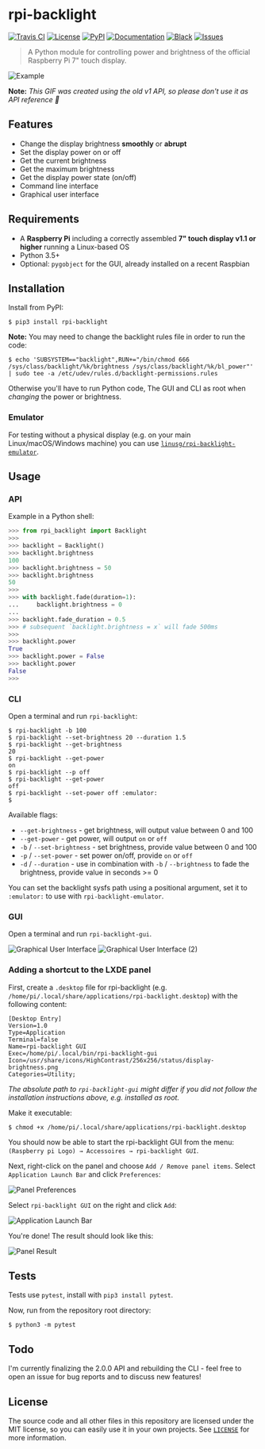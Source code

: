 # rpi-backlight

[![Travis CI](https://api.travis-ci.org/linusg/rpi-backlight.svg?branch=v2.0.0-alpha)](https://travis-ci.org/linusg/rpi-backlight)
[![License](https://img.shields.io/github/license/mashape/apistatus.svg)](ttps://github.com/linusg/rpi-backlight/blob/master/LICENSE)
[![PyPI](https://img.shields.io/pypi/v/rpi-backlight.svg)](https://pypi.org/project/rpi-backlight/)
[![Documentation](https://img.shields.io/badge/docs-latest-blue.svg)](https://rpi-backlight.readthedocs.io/en/latest/)
[![Black](https://img.shields.io/badge/code%20style-black-000000.svg)](https://github.com/ambv/black)
[![Issues](https://img.shields.io/github/issues/linusg/rpi-backlight.svg)](https://github.com/linusg/rpi-backlight/issues)

> A Python module for controlling power and brightness of the official Raspberry Pi 7" touch display.

![Example](https://raw.githubusercontent.com/linusg/rpi-backlight/master/docs/example.gif)

**Note:** _This GIF was created using the old v1 API, so please don't use it as API reference 🙂_

## Features

- Change the display brightness **smoothly** or **abrupt**
- Set the display power on or off
- Get the current brightness
- Get the maximum brightness
- Get the display power state (on/off)
- Command line interface
- Graphical user interface

## Requirements

- A **Raspberry Pi** including a correctly assembled **7" touch display v1.1 or higher**
  running a Linux-based OS
- Python 3.5+
- Optional: `pygobject` for the GUI, already installed on a recent Raspbian

## Installation

Install from PyPI:

```console
$ pip3 install rpi-backlight
```

**Note:** You may need to change the backlight rules file in order to run the code:

```console
$ echo 'SUBSYSTEM=="backlight",RUN+="/bin/chmod 666 /sys/class/backlight/%k/brightness /sys/class/backlight/%k/bl_power"' | sudo tee -a /etc/udev/rules.d/backlight-permissions.rules
```

Otherwise you'll have to run Python code, The GUI and CLI as root when _changing_ the
power or brightness.

### Emulator

For testing without a physical display (e.g. on your main Linux/macOS/Windows machine)
you can use [`linusg/rpi-backlight-emulator`](https://github.com/linusg/rpi-backlight-emulator).

## Usage

### API

Example in a Python shell:

```python
>>> from rpi_backlight import Backlight
>>>
>>> backlight = Backlight()
>>> backlight.brightness
100
>>> backlight.brightness = 50
>>> backlight.brightness
50
>>>
>>> with backlight.fade(duration=1):
...     backlight.brightness = 0
...
>>> backlight.fade_duration = 0.5
>>> # subsequent `backlight.brightness = x` will fade 500ms
>>>
>>> backlight.power
True
>>> backlight.power = False
>>> backlight.power
False
>>>
```

### CLI

Open a terminal and run `rpi-backlight`:

```console
$ rpi-backlight -b 100
$ rpi-backlight --set-brightness 20 --duration 1.5
$ rpi-backlight --get-brightness
20
$ rpi-backlight --get-power
on
$ rpi-backlight --p off
$ rpi-backlight --get-power
off
$ rpi-backlight --set-power off :emulator:
$
```

Available flags:

- `--get-brightness` - get brightness, will output value between 0 and 100
- `--get-power` - get power, will output `on` or `off`
- `-b` / `--set-brightness` - set brightness, provide value between 0 and 100
- `-p` / `--set-power` - set power on/off, provide `on` or `off`
- `-d` / `--duration` - use in combination with `-b` / `--brightness` to fade the
  brightness, provide value in seconds >= 0

You can set the backlight sysfs path using a positional argument, set it to `:emulator:`
to use with `rpi-backlight-emulator`.

### GUI

Open a terminal and run `rpi-backlight-gui`.

![Graphical User Interface](https://raw.githubusercontent.com/linusg/rpi-backlight/master/docs/gui.png)
![Graphical User Interface (2)](https://raw.githubusercontent.com/linusg/rpi-backlight/master/docs/gui2.png)

### Adding a shortcut to the LXDE panel

First, create a `.desktop` file for rpi-backlight (e.g.
`/home/pi/.local/share/applications/rpi-backlight.desktop`) with the following content:

```
[Desktop Entry]
Version=1.0
Type=Application
Terminal=false
Name=rpi-backlight GUI
Exec=/home/pi/.local/bin/rpi-backlight-gui
Icon=/usr/share/icons/HighContrast/256x256/status/display-brightness.png
Categories=Utility;
```

_The absolute path to `rpi-backlight-gui` might differ if you did not follow the_
_installation instructions above, e.g. installed as root._

Make it executable:

```console
$ chmod +x /home/pi/.local/share/applications/rpi-backlight.desktop
```

You should now be able to start the rpi-backlight GUI from the menu:
`(Raspberry pi Logo) → Accessoires → rpi-backlight GUI`.

Next, right-click on the panel and choose `Add / Remove panel items`. Select
`Application Launch Bar` and click `Preferences`:

![Panel Preferences](https://raw.githubusercontent.com/linusg/rpi-backlight/master/docs/panel_preferences.png)

Select `rpi-backlight GUI` on the right and click `Add`:

![Application Launch Bar](https://raw.githubusercontent.com/linusg/rpi-backlight/master/docs/application_launch_bar.png)

You're done! The result should look like this:

![Panel Result](https://raw.githubusercontent.com/linusg/rpi-backlight/master/docs/panel_result.png)

## Tests

Tests use `pytest`, install with `pip3 install pytest`.

Now, run from the repository root directory:

```console
$ python3 -m pytest
```

## Todo

I'm currently finalizing the 2.0.0 API and rebuilding the CLI - feel free to open an
issue for bug reports and to discuss new features!

## License

The source code and all other files in this repository are licensed under the MIT
license, so you can easily use it in your own projects. See [`LICENSE`](LICENSE) for
more information.
